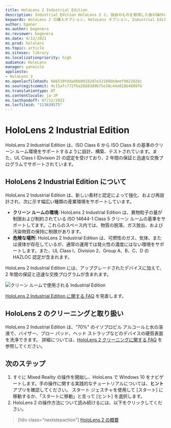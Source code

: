 ```yaml
---
title: HoloLens 2 Industrial Edition
description: Industrial Edition HoloLens 2 と、独自のものを取得した後の操作について学習します。
keywords: HoloLens 2 の購入オプション, HoloLens オプション, Industrial Edition
author: bgener
ms.author: bogenera
ms.reviewer: bogenera
ms.date: 4/12/2021
ms.prod: hololens
ms.topic: article
ms.sitesec: library
ms.localizationpriority: high
audience: HoloLens
manager: yannisle
appliesto:
- HoloLens 2
ms.openlocfilehash: 686510fdda8bb09182d7e32188bb9eef9022828c
ms.sourcegitcommit: 4c15afc772fba26683d9b75e38c44a018b4889f6
ms.translationtype: HT
ms.contentlocale: ja-JP
ms.lasthandoff: 07/12/2021
ms.locfileid: "113639575"
---
```

# <a name="hololens-2-industrial-edition"></a>HoloLens 2 Industrial Edition

HoloLens 2 Industrial Edition は、ISO Class 6 から ISO Class 8 の基準のクリーン ルーム環境をサポートするように設計、構築、テストされています。また、UL Class I (Division 2) の認定を受けており、2 年間の保証と迅速な交換プログラムでサポートされています。

## <a name="learn-about-hololens-2-industrial-edition"></a>HoloLens 2 Industrial Edition について

HoloLens 2 Industrial Edition は、新しい素材と認定によって強化、および再設計され、次に示す幅広い種類の産業環境をサポートしています。

- **クリーン ルームの環境:** HoloLens 2 Industrial Edition は、異物粒子の量が制限および制約されている ISO 14644-1 Class 5 クリーン ルームの基準をサポートしてます。これらのスペース内では、物質の脱落、ガス放出、および汚染物質の保持に制限があります。
- **危険な場所:** HoloLens 2 Industrial Edition は、可燃性のガス、気体、または液体が存在しているが、通常の運用では発火性の濃度にはない環境をサポートします。また、UL Class I、Division 2、Group A、B、C、D の HAZLOC 認定が含まれます。

HoloLens 2 Industrial Edition には、アップグレードされたデバイスに加えて、2 年間の保証と迅速な交換プログラムが含まれます。

![クリーン ルームで使用される Industrial Edition](./images/ie-small-pic.png)

[HoloLens 2 Industrial Edition に関する FAQ](hololens2-industrial-edition-faq.md) を見直します。

## <a name="cleaning-and-handling-hololens-2"></a>HoloLens 2 のクリーニングと取り扱い

HoloLens 2 Industrial Edition は、"70%" のイソプロピル アルコールと水の溶液で、バイザー、ブロー パッド、ヘッド ストラップなどのデバイスの硬質表面を洗浄できます。 詳細については、[HoloLens 2 クリーニングに関する FAQ](/hololens/hololens2-maintenance) を参照してください。

## <a name="next-steps"></a>次のステップ

1. すぐに Mixed Reality の操作を開始し、HoloLens で Windows 10 をナビゲートします。手の操作に関する実践的なチュートリアルについては、**ヒント** アプリを確認してください。 スタート ジェスチャを使用して [スタート] に移動するか、「スタートに移動」と言って [ヒント] を選択します。
1. HoloLens 2 の操作方法について読み続けるには、以下をクリックしてください。

> [!div class="nextstepaction"]
> [HoloLens 2 の概要](hololens2-basic-usage.md)